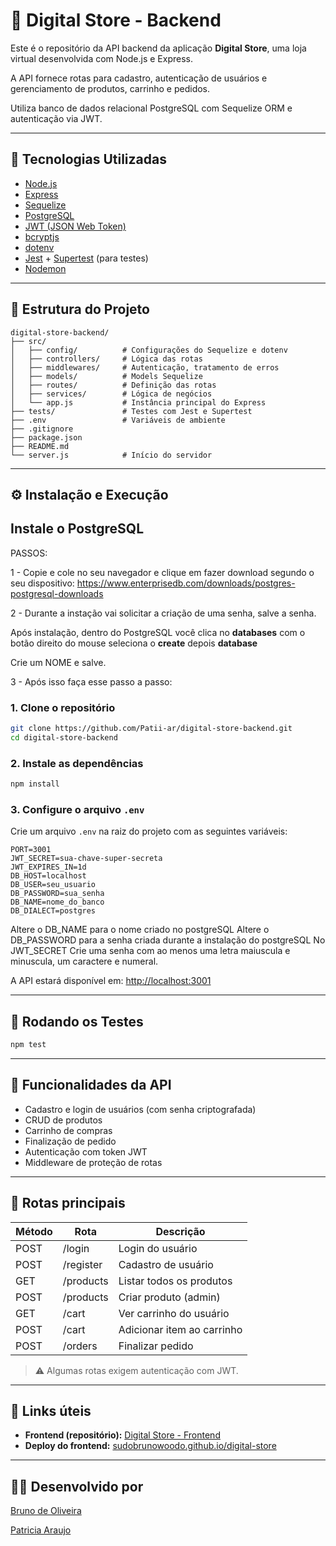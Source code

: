 
# 🛒 Digital Store - Backend

Este é o repositório da API backend da aplicação **Digital Store**, uma loja virtual desenvolvida com Node.js e Express. 

A API fornece rotas para cadastro, autenticação de usuários e gerenciamento de produtos, carrinho e pedidos. 

Utiliza banco de dados relacional PostgreSQL com Sequelize ORM e autenticação via JWT.

---

## 🚀 Tecnologias Utilizadas

- [Node.js](https://nodejs.org/)
- [Express](https://expressjs.com/)
- [Sequelize](https://sequelize.org/)
- [PostgreSQL](https://www.postgresql.org/)
- [JWT (JSON Web Token)](https://jwt.io/)
- [bcryptjs](https://www.npmjs.com/package/bcryptjs)
- [dotenv](https://www.npmjs.com/package/dotenv)
- [Jest](https://jestjs.io/) + [Supertest](https://github.com/visionmedia/supertest) (para testes)
- [Nodemon](https://www.npmjs.com/package/nodemon)

---

## 📁 Estrutura do Projeto

```
digital-store-backend/
├── src/
│   ├── config/          # Configurações do Sequelize e dotenv
│   ├── controllers/     # Lógica das rotas
│   ├── middlewares/     # Autenticação, tratamento de erros
│   ├── models/          # Models Sequelize
│   ├── routes/          # Definição das rotas
│   ├── services/        # Lógica de negócios
│   └── app.js           # Instância principal do Express
├── tests/               # Testes com Jest e Supertest
├── .env                 # Variáveis de ambiente
├── .gitignore
├── package.json
├── README.md
└── server.js            # Início do servidor
```

---

## ⚙️ Instalação e Execução

## Instale o PostgreSQL 
PASSOS:

1 - Copie e cole no seu navegador e clique em fazer download segundo o seu dispositivo: https://www.enterprisedb.com/downloads/postgres-postgresql-downloads

2 - Durante a instação vai solicitar a criação de uma senha, salve a senha. 

Após instalação, dentro do PostgreSQL você clica no **databases** com o botão direito do mouse seleciona o **create** depois **database**  

Crie um NOME e salve. 

3 - Após isso faça esse passo a passo:

### 1. Clone o repositório

```bash
git clone https://github.com/Patii-ar/digital-store-backend.git
cd digital-store-backend
```

### 2. Instale as dependências

```bash
npm install
```

### 3. Configure o arquivo `.env`

Crie um arquivo `.env` na raiz do projeto com as seguintes variáveis:

```env
PORT=3001
JWT_SECRET=sua-chave-super-secreta
JWT_EXPIRES_IN=1d
DB_HOST=localhost
DB_USER=seu_usuario
DB_PASSWORD=sua_senha
DB_NAME=nome_do_banco
DB_DIALECT=postgres
```
Altere o DB_NAME para o nome criado no postgreSQL
Altere o DB_PASSWORD para a senha criada durante a instalação do postgreSQL
No JWT_SECRET Crie uma senha com ao menos uma letra maiuscula e minuscula, um caractere e numeral. 


A API estará disponível em: [http://localhost:3001](http://localhost:3001)

---

## 🧪 Rodando os Testes

```bash
npm test
```

---

## 📌 Funcionalidades da API

- Cadastro e login de usuários (com senha criptografada)
- CRUD de produtos
- Carrinho de compras
- Finalização de pedido
- Autenticação com token JWT
- Middleware de proteção de rotas

---

## 📮 Rotas principais

| Método | Rota              | Descrição                         |
|--------|-------------------|-----------------------------------|
| POST   | /login            | Login do usuário                  |
| POST   | /register         | Cadastro de usuário               |
| GET    | /products         | Listar todos os produtos          |
| POST   | /products         | Criar produto (admin)             |
| GET    | /cart             | Ver carrinho do usuário           |
| POST   | /cart             | Adicionar item ao carrinho        |
| POST   | /orders           | Finalizar pedido                  |

> ⚠️ Algumas rotas exigem autenticação com JWT.

---

## 📎 Links úteis

- **Frontend (repositório):** [Digital Store - Frontend](https://github.com/Patii-ar/digital-store)
- **Deploy do frontend:** [sudobrunowoodo.github.io/digital-store](https://sudobrunowoodo.github.io/digital-store)

---


## 🧑‍💻 Desenvolvido por

[Bruno de Oliveira](https://github.com/sudobrunowoodo)

[Patricia Araujo](https://github.com/Patii-ar)
